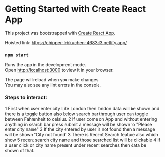 # Getting Started with Create React App

This project was bootstrapped with [Create React App](https://github.com/facebook/create-react-app).

Hoisted link: https://chipper-lebkuchen-4683d3.netlify.app/
### `npm start`

Runs the app in the development mode.\
Open [http://localhost:3000](http://localhost:3000) to view it in your browser.

The page will reload when you make changes.\
You may also see any lint errors in the console.

### Steps to interact:
1 First when user enter city Like London then london data will be shown and there is a toggle button also below search bar through
  user can toggle between Fahrenheit to celsius.
2 If user come on App and without entering anything in search bar press submit a message will be shown to "Please enter city name"
3 If the city entered by user is not found then a message will be shown "City not found"
3 There is Recent Search feature also which show 5 recent search city name and those searched list will be clickable 
4 If a user click on city name present under recent searches then data be shown of that.


